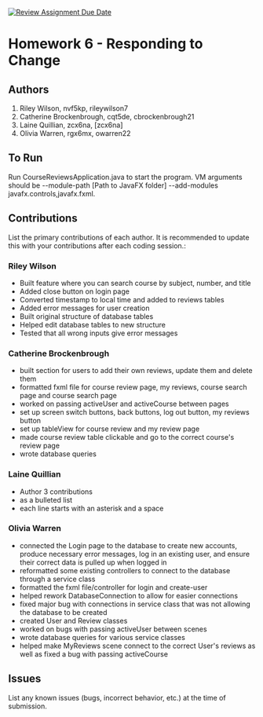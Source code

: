 [![Review Assignment Due Date](https://classroom.github.com/assets/deadline-readme-button-24ddc0f5d75046c5622901739e7c5dd533143b0c8e959d652212380cedb1ea36.svg)](https://classroom.github.com/a/DC1SF4uZ)
# Homework 6 - Responding to Change

## Authors
1) Riley Wilson, nvf5kp, rileywilson7
2) Catherine Brockenbrough, cqt5de, cbrockenbrough21
3) Laine Quillian, zcx6na, [zcx6na]
4) Olivia Warren, rgx6mx, owarren22

## To Run

Run CourseReviewsApplication.java to start the program. VM arguments should be --module-path [Path to JavaFX folder] --add-modules javafx.controls,javafx.fxml.

## Contributions

List the primary contributions of each author. It is recommended to update this with your contributions after each coding session.:

### Riley Wilson

* Built feature where you can search course by subject, number, and title
* Added close button on login page
* Converted timestamp to local time and added to reviews tables
* Added error messages for user creation
* Built original structure of database tables
* Helped edit database tables to new structure
* Tested that all wrong inputs give error messages

### Catherine Brockenbrough

* built section for users to add their own reviews, update them and delete them
* formatted fxml file for course review page, my reviews, course search page and course search page
* worked on passing activeUser and activeCourse between pages
* set up screen switch buttons, back buttons, log out button, my reviews button
* set up tableView for course review and my review page 
* made course review table clickable and go to the correct course's review page
* wrote database queries 

### Laine Quillian

* Author 3 contributions
* as a bulleted list
* each line starts with an asterisk and a space

### Olivia Warren

* connected the Login page to the database to create new accounts, produce necessary error messages,
    log in an existing user, and ensure their correct data is pulled up when logged in
* reformatted some existing controllers to connect to the database through a service class
* formatted the fxml file/controller for login and create-user
* helped rework DatabaseConnection to allow for easier connections
* fixed major bug with connections in service class that was not allowing the database to be created
* created User and Review classes
* worked on bugs with passing activeUser between scenes
* wrote database queries for various service classes
* helped make MyReviews scene connect to the correct User's reviews as well as fixed a bug with passing activeCourse

## Issues

List any known issues (bugs, incorrect behavior, etc.) at the time of submission.
